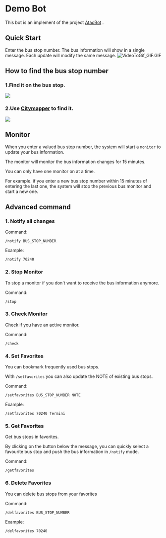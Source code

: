 # Demo Bot
This bot is an implement of the project [AtacBot](https://github.com/garryde/AtacBot) .

## Quick Start
Enter the bus stop number. The bus information will show in a single message. Each update will modify the same message.
![VideoToGif_GIF.GIF](https://s2.loli.net/2022/09/10/JRbqz1lAhG4xygS.gif)

## How to find the bus stop number
### 1.Find it on the bus stop.
![](https://s2.loli.net/2022/09/10/nkaUBwNv74A5QSW.png)

### 2.Use [Citymapper](https://citymapper.com/) to find it.
![](https://s2.loli.net/2022/09/10/pIUhR3oqg6VYDNO.png)

## Monitor
When you enter a valued bus stop number, the system will start a `monitor` to update your bus information.

The monitor will monitor the bus information changes for 15 minutes.

You can only have one monitor on at a time.

For example. if you enter a new bus stop number within 15 minutes of entering the last one, the system will stop the previous bus monitor and start a new one.
## Advanced command
### 1. Notify all changes
Command:
```
/notify BUS_STOP_NUMBER
```
Example:
```
/notify 70240
```

### 2. Stop Monitor
To stop a monitor if you don't want to receive the bus information anymore.

Command:
```
/stop
```

### 3. Check Monitor
Check if you have an active monitor.

Command:
```
/check
```

### 4. Set Favorites
You can bookmark frequently used bus stops.

With `/setfavorites` you can also update the NOTE of existing bus stops.

Command:
```
/setfavorites BUS_STOP_NUMBER NOTE 
```
Example:
```
/setfavorites 70240 Termini
```

### 5. Get Favorites
Get bus stops in favorites.

By clicking on the button below the message, you can quickly select a favourite bus stop and push the bus information in `/notify` mode.

Command:
```
/getfavorites
```


### 6. Delete Favorites
You can delete bus stops from your favorites

Command:
```
/delfavorites BUS_STOP_NUMBER 
```
Example:
```
/delfavorites 70240
```